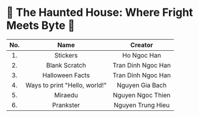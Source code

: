 # 🎃 The Haunted House: Where Fright Meets Byte 🎃

| No. |              Name             |       Creator      |
|:---:|:-----------------------------:|:------------------:|
|  1. | Stickers                      | Ho Ngoc Han        |
|  2. | Blank Scratch                 | Tran Dinh Ngoc Han |
|  3. | Halloween Facts               | Tran Dinh Ngoc Han |
|  4. | Ways to print "Hello, world!" | Nguyen Gia Bach    |
|  5. | Miraedu                       | Nguyen Ngoc Thien  |
|  6. | Prankster                     | Nguyen Trung Hieu  |
